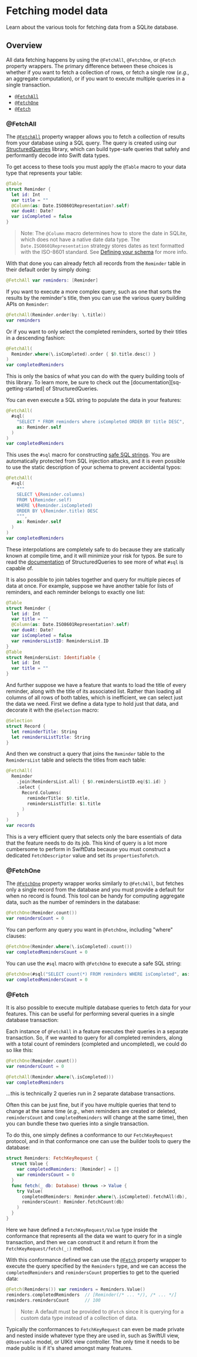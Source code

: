 # Fetching model data

Learn about the various tools for fetching data from a SQLite database.

## Overview

All data fetching happens by using the `@FetchAll`, `@FetchOne`, or `@Fetch` property wrappers.
The primary difference between these choices is whether if you want to fetch a collection of
rows, or fetch a single row (_e.g._, an aggregate computation), or if you want to execute multiple
queries in a single transaction.

  * [`@FetchAll`](#FetchAll)
  * [`@FetchOne`](#FetchOne)
  * [`@Fetch`](#Fetch)

### @FetchAll

The [`@FetchAll`](<doc:FetchAll>) property wrapper allows you to fetch a collection of results from
your database using a SQL query. The query is created using our 
[StructuredQueries][structured-queries-gh] library, which can build type-safe queries that safely
and performantly decode into Swift data types.

To get access to these tools you must apply the `@Table` macro to your data type that represents 
your table:

```swift
@Table
struct Reminder {
  let id: Int 
  var title = ""
  @Column(as: Date.ISO8601Representation?.self)
  var dueAt: Date?
  var isCompleted = false
}
```

> Note: The `@Column` macro determines how to store the date in SQLite, which does not have a native
> date data type. The `Date.ISO8601Representation` strategy stores dates as text formatted with the
> ISO-8601 standard. See [Defining your schema] for more info.

[Defining your schema]: https://swiftpackageindex.com/pointfreeco/swift-structured-queries/main/documentation/structuredqueriescore/definingyourschema

With that done you can already fetch all records from the `Reminder` table in their default order by
simply doing:

```swift
@FetchAll var reminders: [Reminder]
```

If you want to execute a more complex query, such as one that sorts the results by the reminder's 
title, then you can use the various query building APIs on `Reminder`: 

```swift
@FetchAll(Reminder.order(by: \.title))
var reminders
```

Or if you want to only select the completed reminders, sorted by their titles in a descending 
fashion:

```swift
@FetchAll(
  Reminder.where(\.isCompleted).order { $0.title.desc() }
)
var completedReminders
```

This is only the basics of what you can do with the query building tools of this library. To
learn more, be sure to check out the [documentation][sq-getting-started] of StructuredQueries.

[sq-docs]: https://swiftpackageindex.com/pointfreeco/swift-structured-queries/~/documentation/structuredqueriescore

You can even execute a SQL string to populate the data in your features:

```swift
@FetchAll(
  #sql(
    "SELECT * FROM reminders where isCompleted ORDER BY title DESC",
    as: Reminder.self
  )
)
var completedReminders
```

This uses the `#sql` macro for constructing [safe SQL strings][sq-safe-sql-strings]. You are 
automatically protected from SQL injection attacks, and it is even possible to use the static
description of your schema to prevent accidental typos:

```swift
@FetchAll(
  #sql(
    """
    SELECT \(Reminder.columns)
    FROM \(Reminder.self)
    WHERE \(Reminder.isCompleted)
    ORDER BY \(Reminder.title) DESC
    """,
    as: Reminder.self
  )
)
var completedReminders
```

These interpolations are completely safe to do because they are statically known at compile time,
and it will minimize your risk for typos. Be sure to read the [documentation][sq-safe-sql-strings]
of StructuredQueries to see more of what `#sql` is capable of.

It is also possible to join tables together and query for multiple pieces of data at once. For
example, suppose we have another table for lists of reminders, and each reminder belongs to
exactly one list:

```swift
@Table
struct Reminder {
  let id: Int 
  var title = ""
  @Column(as: Date.ISO8601Representation?.self)
  var dueAt: Date?
  var isCompleted = false
  var remindersListID: RemindersList.ID
}
@Table
struct RemindersList: Identifiable {
  let id: Int 
  var title = ""
}
```

And further suppose we have a feature that wants to load the title of every reminder, along with
the title of its associated list. Rather than loading all columns of all rows of both tables, which
is inefficient, we can select just the data we need. First we define a data type to hold just that
data, and decorate it with the `@Selection` macro:

```swift
@Selection
struct Record {
  let reminderTitle: String
  let remindersListTitle: String
}
```

And then we construct a query that joins the `Reminder` table to the `RemindersList` table and 
selects the titles from each table:

```swift
@FetchAll(
  Reminder
    .join(RemindersList.all) { $0.remindersListID.eq($1.id) }
    .select {
      Record.Columns(
        reminderTitle: $0.title, 
        remindersListTitle: $1.title
      )
    }
)
var records
```

This is a very efficient query that selects only the bare essentials of data that the feature
needs to do its job. This kind of query is a lot more cumbersome to perform in SwiftData because
you must construct a dedicated `FetchDescriptor` value and set its `propertiesToFetch`.

[sq-safe-sql-strings]: https://swiftpackageindex.com/pointfreeco/swift-structured-queries/~/documentation/structuredqueriescore/safesqlstrings
[structured-queries-gh]: https://github.com/pointfreeco/swift-structured-queries
[structured-queries-docs]: https://swiftpackageindex.com/pointfreeco/swift-structured-queries/main/documentation/structuredqueriescore/

### @FetchOne

The [`@FetchOne`](<doc:FetchOne>) property wrapper works similarly to `@FetchAll`, but fetches
only a single record from the database and you must provide a default for when no record is found.
This tool can be handy for computing aggregate data, such as the number of reminders in the
database:

```swift
@FetchOne(Reminder.count())
var remindersCount = 0
```

You can perform any query you want in `@FetchOne`, including "where" clauses:

```swift
@FetchOne(Reminder.where(\.isCompleted).count())
var completedRemindersCount = 0
```

You can use the `#sql` macro with `@FetchOne` to execute a safe SQL string:

```swift
@FetchOne(#sql("SELECT count(*) FROM reminders WHERE isCompleted", as: Int.self))
var completedRemindersCount = 0
```

### @Fetch

It is also possible to execute multiple database queries to fetch data for your features. This can
be useful for performing several queries in a single database transaction:

Each instance of `@FetchAll` in a feature executes their queries in a separate transaction. So, if
we wanted to query for all completed reminders, along with a total count of reminders (completed and
uncompleted), we could do so like this:

```swift
@FetchOne(Reminder.count())
var remindersCount = 0

@FetchAll(Reminder.where(\.isCompleted)))
var completedReminders
```

…this is technically 2 queries run in 2 separate database transactions.

Often this can be just fine, but if you have multiple queries that tend to change at the same time
(_e.g._, when reminders are created or deleted, `remindersCount` and `completedReminders` will
change at the same time), then you can bundle these two queries into a single transaction.

To do this, one simply defines a conformance to our ``FetchKeyRequest`` protocol, and in that
conformance one can use the builder tools to query the database:

```swift
struct Reminders: FetchKeyRequest {
  struct Value {
    var completedReminders: [Reminder] = []
    var remindersCount = 0
  }
  func fetch(_ db: Database) throws -> Value {
    try Value(
      completedReminders: Reminder.where(\.isCompleted).fetchAll(db),
      remindersCount: Reminder.fetchCount(db)
    )
  }
}
```

Here we have defined a ``FetchKeyRequest/Value`` type inside the conformance that represents all the
data we want to query for in a single transaction, and then we can construct it and return it from
the ``FetchKeyRequest/fetch(_:)`` method.

With this conformance defined we can use the 
[`@Fetch`](<doc:Fetch>) property wrapper to execute the query specified by
the `Reminders` type, and we can access the `completedReminders` and `remindersCount` properties 
to get to the queried data:

```swift
@Fetch(Reminders()) var reminders = Reminders.Value()
reminders.completedReminders  // [Reminder(/* ... */), /* ... */]
reminders.remindersCount      // 100
```

> Note: A default must be provided to `@Fetch` since it is querying for a custom data type
> instead of a collection of data.

Typically the conformances to ``FetchKeyRequest`` can even be made private and nested inside
whatever type they are used in, such as SwiftUI view, `@Observable` model, or UIKit view controller.
The only time it needs to be made public is if it's shared amongst many features.
